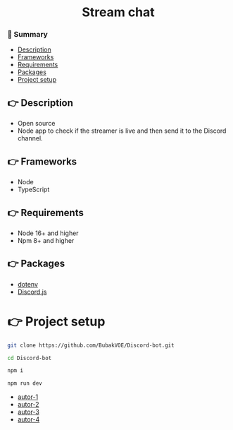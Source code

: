 ﻿<div align="center">

# Stream chat

</div>

### :notebook_with_decorative_cover: Summary

-   [Description](#point_right-description)
-   [Frameworks](#point_right-frameworks)
-   [Requirements](#point_right-requirements)
-   [Packages](#point_right-packages)
-   [Project setup](#point_right-project-setup)


## :point_right: Description
- Open source
- Node app to check if the streamer is live and then send it to the Discord channel.

## :point_right: Frameworks

-   Node
-   TypeScript

## :point_right: Requirements

- Node 16+ and higher
- Npm 8+ and higher

## :point_right: Packages

- [dotenv](https://www.npmjs.com/package/dotenv)
- [Discord.js](https://discord.js.org/docs/packages/discord.js/14.16.2)

# :point_right: Project setup
```sh
git clone https://github.com/BubakVOE/Discord-bot.git
```
```sh
cd Discord-bot
```
```sh
npm i
```
```sh
npm run dev
```

-   [autor-1](https://ludwigtomas.cz/)
-   [autor-2](https://seznam.cz/)
-   [autor-3](https://seznam.cz/)
-   [autor-4](https://seznam.cz/)
